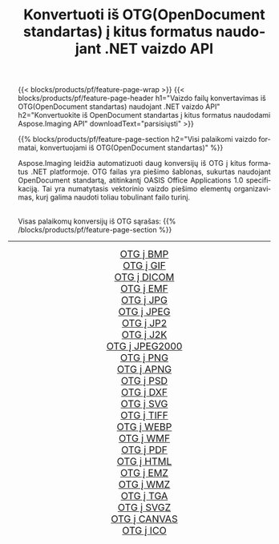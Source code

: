﻿---
title: Konvertuoti iš OTG(OpenDocument standartas) į kitus formatus naudojant .NET vaizdo API 
weight: 3920
url: /lt/net/conversion/from/otg 
lang: lt
langdirlevel: 2
locales: zh-hans,ja,it,ru,de,es,fr,nl,id,lt,pl,pt,vi,tr,ko,zh-hant,ar,hi,th,sv,cs,uk,he
description: Naudodami Aspose.Imaging galite lengvai konvertuoti iš OTG(OpenDocument standartas) į kitus formatus
---

{{< blocks/products/pf/feature-page-wrap >}}
{{< blocks/products/pf/feature-page-header h1="Vaizdo failų konvertavimas iš OTG(OpenDocument standartas) naudojant .NET vaizdo API" h2="Konvertuokite iš OpenDocument standartas į kitus formatus naudodami Aspose.Imaging API" downloadText="parsisiųsti" >}}


{{% blocks/products/pf/feature-page-section  h2="Visi palaikomi vaizdo formatai, konvertuojami iš OTG(OpenDocument standartas)" %}}
<p align=justify>Aspose.Imaging leidžia automatizuoti daug konversijų iš OTG į kitus formatus .NET platformoje. OTG failas yra piešimo šablonas, sukurtas naudojant OpenDocument standartą, atitinkantį OASIS Office Applications 1.0 specifikaciją. Tai yra numatytasis vektorinio vaizdo piešimo elementų organizavimas, kurį galima naudoti toliau tobulinant failo turinį.</p>
<br/>
Visas palaikomų konversijų iš OTG sąrašas:
{{% /blocks/products/pf/feature-page-section %}}
<div class="container-fluid productfamilypage bg-gray">
    <div class="convertypes bg-gray agp-content section">
        <div class="container">
		<hr style="margin-left:-20px;"/>
		<div class="row other-converters" style="gap: 10px;font-size: 19px;text-align:center;">
		    <div class='col-md-2 other-converter remove-lp remove-rp'><a href="/imaging/lt/net/conversion/otg-to-bmp" style="padding:15px;">OTG į BMP</a></div><div class='col-md-2 other-converter remove-lp remove-rp'><a href="/imaging/lt/net/conversion/otg-to-gif" style="padding:15px;">OTG į GIF</a></div><div class='col-md-2 other-converter remove-lp remove-rp'><a href="/imaging/lt/net/conversion/otg-to-dicom" style="padding:15px;">OTG į DICOM</a></div><div class='col-md-2 other-converter remove-lp remove-rp'><a href="/imaging/lt/net/conversion/otg-to-emf" style="padding:15px;">OTG į EMF</a></div><div class='col-md-2 other-converter remove-lp remove-rp'><a href="/imaging/lt/net/conversion/otg-to-jpg" style="padding:15px;">OTG į JPG</a></div><div class='col-md-2 other-converter remove-lp remove-rp'><a href="/imaging/lt/net/conversion/otg-to-jpeg" style="padding:15px;">OTG į JPEG</a></div><div class='col-md-2 other-converter remove-lp remove-rp'><a href="/imaging/lt/net/conversion/otg-to-jp2" style="padding:15px;">OTG į JP2</a></div><div class='col-md-2 other-converter remove-lp remove-rp'><a href="/imaging/lt/net/conversion/otg-to-j2k" style="padding:15px;">OTG į J2K</a></div><div class='col-md-2 other-converter remove-lp remove-rp'><a href="/imaging/lt/net/conversion/otg-to-jpeg2000" style="padding:15px;">OTG į JPEG2000</a></div><div class='col-md-2 other-converter remove-lp remove-rp'><a href="/imaging/lt/net/conversion/otg-to-png" style="padding:15px;">OTG į PNG</a></div><div class='col-md-2 other-converter remove-lp remove-rp'><a href="/imaging/lt/net/conversion/otg-to-apng" style="padding:15px;">OTG į APNG</a></div><div class='col-md-2 other-converter remove-lp remove-rp'><a href="/imaging/lt/net/conversion/otg-to-psd" style="padding:15px;">OTG į PSD</a></div><div class='col-md-2 other-converter remove-lp remove-rp'><a href="/imaging/lt/net/conversion/otg-to-dxf" style="padding:15px;">OTG į DXF</a></div><div class='col-md-2 other-converter remove-lp remove-rp'><a href="/imaging/lt/net/conversion/otg-to-svg" style="padding:15px;">OTG į SVG</a></div><div class='col-md-2 other-converter remove-lp remove-rp'><a href="/imaging/lt/net/conversion/otg-to-tiff" style="padding:15px;">OTG į TIFF</a></div><div class='col-md-2 other-converter remove-lp remove-rp'><a href="/imaging/lt/net/conversion/otg-to-webp" style="padding:15px;">OTG į WEBP</a></div><div class='col-md-2 other-converter remove-lp remove-rp'><a href="/imaging/lt/net/conversion/otg-to-wmf" style="padding:15px;">OTG į WMF</a></div><div class='col-md-2 other-converter remove-lp remove-rp'><a href="/imaging/lt/net/conversion/otg-to-pdf" style="padding:15px;">OTG į PDF</a></div><div class='col-md-2 other-converter remove-lp remove-rp'><a href="/imaging/lt/net/conversion/otg-to-html" style="padding:15px;">OTG į HTML</a></div><div class='col-md-2 other-converter remove-lp remove-rp'><a href="/imaging/lt/net/conversion/otg-to-emz" style="padding:15px;">OTG į EMZ</a></div><div class='col-md-2 other-converter remove-lp remove-rp'><a href="/imaging/lt/net/conversion/otg-to-wmz" style="padding:15px;">OTG į WMZ</a></div><div class='col-md-2 other-converter remove-lp remove-rp'><a href="/imaging/lt/net/conversion/otg-to-tga" style="padding:15px;">OTG į TGA</a></div><div class='col-md-2 other-converter remove-lp remove-rp'><a href="/imaging/lt/net/conversion/otg-to-svgz" style="padding:15px;">OTG į SVGZ</a></div><div class='col-md-2 other-converter remove-lp remove-rp'><a href="/imaging/lt/net/conversion/otg-to-canvas" style="padding:15px;">OTG į CANVAS</a></div><div class='col-md-2 other-converter remove-lp remove-rp'><a href="/imaging/lt/net/conversion/otg-to-ico" style="padding:15px;">OTG į ICO</a></div>
                </div>
        </div>
    </div>
</div>
<br/>

